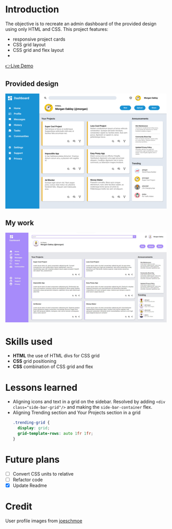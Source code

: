 # Introduction
The objective is to recreate an admin dashboard of the provided design using only HTML and CSS.
This project features: 
- responsive project cards
- CSS grid layout
- CSS grid and flex layout
- 
[👉Live Demo](https://bravoosonja.github.io/admin-dashboard) 
## Provided design 
![Provided design](demo/provided-design.png)
## My work
![Demo](demo/demo.jpg)
# Skills used
- **HTML** the use of HTML divs for CSS grid 
- **CSS**  grid positioning
- **CSS**  combination of CSS grid and flex
# Lessons learned
- Aligning icons and text in a grid on the sidebar. Resolved by adding ```<div class="side-bar-grid"/>``` and making the ```side-bar-container``` flex. 
- Aligning Trending section and Your Projects section in a grid
  ```css
  .trending-grid {
    display: grid;
    grid-template-rows: auto 1fr 1fr;
  }
  ```
# Future plans
- [ ] Convert CSS units to relative
- [ ] Refactor code
- [x] Update Readme
# Credit
User profile images from [joeschmoe](https://joeschmoe.io/)
